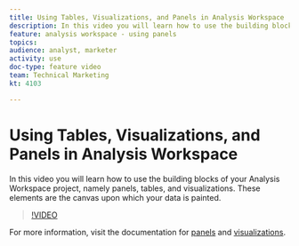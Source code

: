 ```yaml
---
title: Using Tables, Visualizations, and Panels in Analysis Workspace
description: In this video you will learn how to use the building blocks of your Analysis Workspace project, namely panels, tables, and visualizations. These elements are the canvas upon which your data is painted.
feature: analysis workspace - using panels
topics: 
audience: analyst, marketer
activity: use
doc-type: feature video
team: Technical Marketing
kt: 4103

---
```


# Using Tables, Visualizations, and Panels in Analysis Workspace

In this video you will learn how to use the building blocks of your Analysis Workspace project, namely panels, tables, and visualizations. These elements are the canvas upon which your data is painted.

>[!VIDEO](https://video.tv.adobe.com/v/30369/?quality=12)

For more information, visit the documentation for [panels](https://docs.adobe.com/content/help/en/analytics/analyze/analysis-workspace/panels/panels.html) and [visualizations](https://docs.adobe.com/content/help/en/analytics/analyze/analysis-workspace/visualizations/freeform-analysis-visualizations.html).
